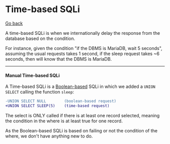 # Time-based SQLi

[Go back](../sql.md)

<div class="row row-cols-md-2"><div>

A time-based SQLi is when we internationally delay the response from the database based on the condition.

For instance, given the condition "if the DBMS is MariaDB, wait 5 seconds", assuming the usual requests takes 1 second, if the sleep request takes ~6 seconds, then will know that the DBMS is MariaDB.
</div><div>
</div></div>

<hr class="sep-both">

#### Manual Time-based SQLi

<div class="row row-cols-md-2"><div>

A Time-based SQLi is a [Boolean-based](boolean_sqli.md) SQLi in which we added a `UNION SELECT` calling the function `sleep`:

```diff
-UNION SELECT NULL        (boolean-based request)
+UNION SELECT SLEEP(5)    (time-based request)
```

The select is ONLY called if there is at least one record selected, meaning the condition in the where is at least true for one record.
</div><div>

As the Boolean-based SQLi is based on failing or not the condition of the where, we don't have anything new to do.
</div></div>